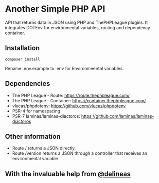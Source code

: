 # Another Simple PHP API
API that returns data in JSON using PHP and ThePHPLeague plugins. It integrates DOTEnv for environmental variables, routing and dependency container.

## Installation

~~~
composer install
~~~

Rename .env.example to .env for Environmeental variables.

## Dependencies

- The PHP League - Route: https://route.thephpleague.com/
- The PHP League - Container: https://container.thephpleague.com/
- vlucas/phpdotenv: https://github.com/vlucas/phpdotenv
- PSR-4 for namespacing
- PSR-7 laminas/laminas-diactoros: https://github.com/laminas/laminas-diactoros

## Other information

- Route / returns a JSON directly.
- Route /version returns a JSON through a controller that receives an environmental variable

## With the invaluable help from [@delineas](https://www.danielprimo.io/)
